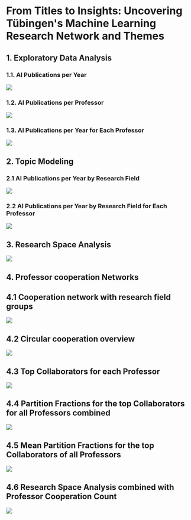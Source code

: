 # From Titles to Insights: Uncovering Tübingen's Machine Learning Research Network and Themes

## 1. Exploratory Data Analysis

### 1.1. AI Publications per Year

![](analysis/plots/publications_per_year.png)

### 1.2. AI Publications per Professor

![](analysis/plots/publications_per_professors.png)

### 1.3. AI Publications per Year for Each Professor

![](analysis/plots/publications_per_professor.gif)

## 2. Topic Modeling

### 2.1 AI Publications per Year by Research Field

![](analysis/plots/publications_per_research_fields.png)

### 2.2 AI Publications per Year by Research Field for Each Professor

![](analysis/plots/publications_per_professor_by_research_field.gif)

## 3. Research Space Analysis

![](analysis/plots/research_space.gif)

## 4. Professor cooperation Networks

## 4.1 Cooperation network with research field groups

![](analysis/plots/prof_group_network.png)

## 4.2 Circular cooperation overview

![](analysis/plots/prof_circle_network.png)

## 4.3 Top Collaborators for each Professor

![](analysis/plots/professor_collaborators_importance.gif)

## 4.4 Partition Fractions for the top Collaborators for all Professors combined

![](analysis/plots/collaboration_fractions_boxplot.png)

## 4.5 Mean Partition Fractions for the top Collaborators of all Professors

![](analysis/plots/average_collab_fractions.png)

## 4.6 Research Space Analysis combined with Professor Cooperation Count

![](analysis/plots/research_space_network.gif)
